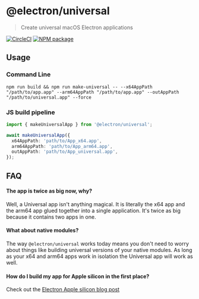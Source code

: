 # @electron/universal

> Create universal macOS Electron applications

[![CircleCI](https://circleci.com/gh/electron/universal/tree/main.svg?style=shield)](https://circleci.com/gh/electron/universal)
[![NPM package](https://img.shields.io/npm/v/@electron/universal)](https://npm.im/@electron/universal)


## Usage

### Command Line
```shell
npm run build && npm run make-universal -- --x64AppPath "/path/to/app.app" --arm64AppPath "/path/to/app.app" --outAppPath "/path/to/universal.app" --force
```

### JS build pipeline
```typescript
import { makeUniversalApp } from '@electron/universal';

await makeUniversalApp({
  x64AppPath: 'path/to/App_x64.app',
  arm64AppPath: 'path/to/App_arm64.app',
  outAppPath: 'path/to/App_universal.app',
});
```

## FAQ

#### The app is twice as big now, why?

Well, a Universal app isn't anything magical.  It is literally the x64 app and
the arm64 app glued together into a single application.  It's twice as big
because it contains two apps in one.

#### What about native modules?

The way `@electron/universal` works today means you don't need to worry about
things like building universal versions of your native modules.  As long as
your x64 and arm64 apps work in isolation the Universal app will work as well.

#### How do I build my app for Apple silicon in the first place?

Check out the [Electron Apple silicon blog post](https://www.electronjs.org/blog/apple-silicon)
